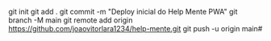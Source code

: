 git init
git add .
git commit -m "Deploy inicial do Help Mente PWA"
git branch -M main
git remote add origin https://github.com/joaovitorlara1234/help-mente.git
git push -u origin main#
